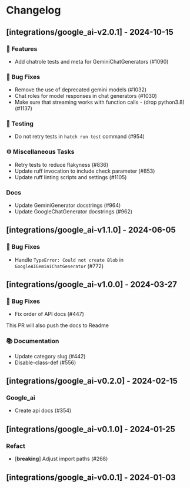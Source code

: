 # Changelog

## [integrations/google_ai-v2.0.1] - 2024-10-15

### 🚀 Features

- Add chatrole tests and meta for GeminiChatGenerators (#1090)

### 🐛 Bug Fixes

- Remove the use of deprecated gemini models (#1032)
- Chat roles for model responses in chat generators (#1030)
- Make sure that streaming works with function calls - (drop python3.8) (#1137)

### 🧪 Testing

- Do not retry tests in `hatch run test` command (#954)

### ⚙️ Miscellaneous Tasks

- Retry tests to reduce flakyness (#836)
- Update ruff invocation to include check parameter (#853)
- Update ruff linting scripts and settings (#1105)

### Docs

- Update GeminiGenerator docstrings (#964)
- Update GoogleChatGenerator docstrings (#962)

## [integrations/google_ai-v1.1.0] - 2024-06-05

### 🐛 Bug Fixes

- Handle `TypeError: Could not create Blob` in `GoogleAIGeminiChatGenerator` (#772)

## [integrations/google_ai-v1.0.0] - 2024-03-27

### 🐛 Bug Fixes

- Fix order of API docs (#447)

This PR will also push the docs to Readme

### 📚 Documentation

- Update category slug (#442)
- Disable-class-def (#556)

## [integrations/google_ai-v0.2.0] - 2024-02-15

### Google_ai

- Create api docs (#354)

## [integrations/google_ai-v0.1.0] - 2024-01-25

### Refact

- [**breaking**] Adjust import paths (#268)

## [integrations/google_ai-v0.0.1] - 2024-01-03

<!-- generated by git-cliff -->

